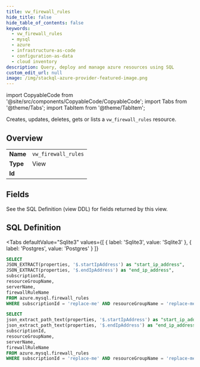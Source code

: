 ```yaml
--- 
title: vw_firewall_rules
hide_title: false
hide_table_of_contents: false
keywords:
  - vw_firewall_rules
  - mysql
  - azure
  - infrastructure-as-code
  - configuration-as-data
  - cloud inventory
description: Query, deploy and manage azure resources using SQL
custom_edit_url: null
image: /img/stackql-azure-provider-featured-image.png
---
```


import CopyableCode from '@site/src/components/CopyableCode/CopyableCode';
import Tabs from '@theme/Tabs';
import TabItem from '@theme/TabItem';

Creates, updates, deletes, gets or lists a <code>vw_firewall_rules</code> resource.

## Overview
<table><tbody>
<tr><td><b>Name</b></td><td><code>vw_firewall_rules</code></td></tr>
<tr><td><b>Type</b></td><td>View</td></tr>
<tr><td><b>Id</b></td><td><CopyableCode code="azure.mysql.vw_firewall_rules" /></td></tr>
</tbody></table>

## Fields

See the SQL Definition (view DDL) for fields returned by this view.

## SQL Definition

<Tabs
defaultValue="Sqlite3"
values={[
{ label: 'Sqlite3', value: 'Sqlite3' },
{ label: 'Postgres', value: 'Postgres' }
]}
>
<TabItem value="Sqlite3">

```sql
SELECT
JSON_EXTRACT(properties, '$.startIpAddress') as "start_ip_address",
JSON_EXTRACT(properties, '$.endIpAddress') as "end_ip_address",
subscriptionId,
resourceGroupName,
serverName,
firewallRuleName
FROM azure.mysql.firewall_rules
WHERE subscriptionId = 'replace-me' AND resourceGroupName = 'replace-me' AND serverName = 'replace-me';
```

</TabItem>
<TabItem value="Postgres">

```sql
SELECT
json_extract_path_text(properties, '$.startIpAddress') as "start_ip_address",
json_extract_path_text(properties, '$.endIpAddress') as "end_ip_address",
subscriptionId,
resourceGroupName,
serverName,
firewallRuleName
FROM azure.mysql.firewall_rules
WHERE subscriptionId = 'replace-me' AND resourceGroupName = 'replace-me' AND serverName = 'replace-me';
```

</TabItem>
</Tabs>
